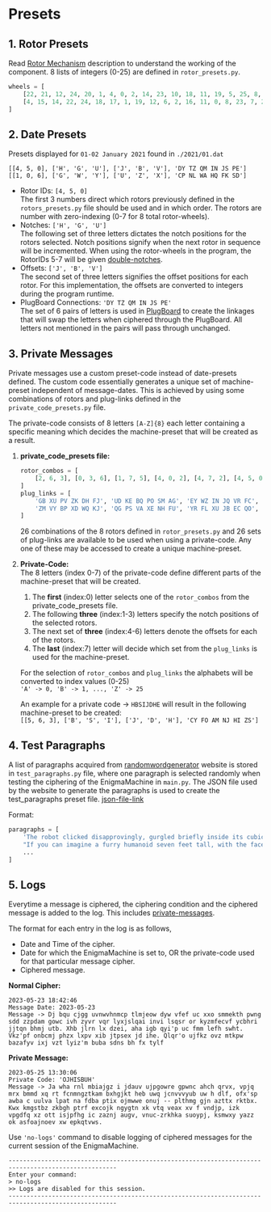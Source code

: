 # Presets

## 1. Rotor Presets

Read [Rotor Mechanism](../components/README.md#rotor-mechanism) description to understand the working of the component. 8 lists of integers (0-25) are defined in `rotor_presets.py`.

```python
wheels = [
    [22, 21, 12, 24, 20, 1, 4, 0, 2, 14, 23, 10, 18, 11, 19, 5, 25, 8, 7, 17, 3, 6, 13, 9, 15, 16],
    [4, 15, 14, 22, 24, 18, 17, 1, 19, 12, 6, 2, 16, 11, 0, 8, 23, 7, 21, 5, 20, 9, 10, 3, 25, 13], ...
]
```

## 2. Date Presets

Presets displayed for `01-02 January 2021` found in `./2021/01.dat`
```
[[4, 5, 0], ['H', 'G', 'U'], ['J', 'B', 'V'], 'DY TZ QM IN JS PE']
[[1, 0, 6], ['G', 'W', 'Y'], ['U', 'Z', 'X'], 'CP NL WA HQ FK SD']
```

- Rotor IDs: `[4, 5, 0]`\
  The first 3 numbers direct which rotors previously defined in the `rotors_presets.py` file should be used and in which order. The rotors are number with zero-indexing (0-7 for 8 total rotor-wheels).
- Notches: `['H', 'G', 'U']`\
  The following set of three letters dictates the notch positions for the rotors selected. Notch positions signify when the next rotor in sequence will be incremented. When using the rotor-wheels in the program, the RotorIDs 5-7 will be given [double-notches](../components/README.md#rotor-mechanism).
- Offsets: `['J', 'B', 'V']`\
  The second set of three letters signifies the offset positions for each rotor. For this implementation, the offsets are converted to integers during the program runtime.
- PlugBoard Connections: `'DY TZ QM IN JS PE'`\
  The set of 6 pairs of letters is used in [PlugBoard](../components/README.md#plugboard) to create the linkages that will swap the letters when ciphered through the PlugBoard. All letters not mentioned in the pairs will pass through unchanged.

## 3. Private Messages

Private messages use a custom preset-code instead of date-presets defined. The custom code essentially generates a unique set of machine-preset independent of message-dates. This is achieved by using some combinations of rotors and plug-links defined in the `private_code_presets.py` file.

The private-code consists of 8 letters `[A-Z]{8}` each letter containing a specific meaning which decides the machine-preset that will be created as a result.

1. **private_code_presets file:**
    ```python
    rotor_combos = [
        [2, 6, 3], [0, 3, 6], [1, 7, 5], [4, 0, 2], [4, 7, 2], [4, 5, 0], [2, 7, 6], [5, 6, 3], [6, 1, 5],...
    ]
    plug_links = [
        'GB XU PV ZK DH FJ', 'UD KE BQ PO SM AG', 'EY WZ IN JQ VR FC', 'MN ZX HJ UP VE YA', 'CY FO AM NJ HI ZS',
        'ZM VY BP XD WQ KJ', 'QG PS VA XE NH FU', 'YR FL XU JB EC QO', 'FX NG KO VQ RZ PE', 'CV TH PM YK AX OG', ...
    ]
    ```
    26 combinations of the 8 rotors defined in `rotor_presets.py` and 26 sets of plug-links are available to be used when using a private-code. Any one of these may be accessed to create a unique machine-preset.
2. **Private-Code:**\
    The 8 letters (index 0-7) of the private-code define different parts of the machine-preset that will be created.
    1. The **first** (index:0) letter selects one of the `rotor_combos` from the private_code_presets file.
    2. The following **three** (index:1-3) letters specify the notch positions of the selected rotors.
    3. The next set of **three** (index:4-6) letters denote the offsets for each of the rotors.
    4. The **last** (index:7) letter will decide which set from the `plug_links` is used for the machine-preset.
    
    For the selection of `rotor_combos` and `plug_links` the alphabets will be converted to index values (0-25)\
    `'A' -> 0, 'B' -> 1, ..., 'Z' -> 25`
    
    An example for a private code -> `HBSIJDHE` will result in the following machine-preset to be created:\
    ```[[5, 6, 3], ['B', 'S', 'I'], ['J', 'D', 'H'], 'CY FO AM NJ HI ZS']```

## 4. Test Paragraphs

A list of paragraphs acquired from [randomwordgenerator](https://randomwordgenerator.com/paragraph.php) website is stored in `test_paragraphs.py` file, where one paragraph is selected randomly when testing the ciphering of the EnigmaMachine in `main.py`. The JSON file used by the website to generate the paragraphs is used to create the test_paragraphs preset file. [json-file-link](https://randomwordgenerator.com/json/paragraphs.json)

Format:
```python
paragraphs = [
    'The robot clicked disapprovingly, gurgled briefly inside its cubical interior and extruded a pony glass of brownish liquid. "Sir, you will undoubtedly end up in a drunkard\'s grave, dead of hepatic cirrhosis," it informed me virtuously as it returned my ID card. I glared as I pushed the glass across the table.',
    "If you can imagine a furry humanoid seven feet tall, with the face of an intelligent gorilla and the braincase of a man, you'll have a rough idea of what they looked like -- except for their teeth. The canines would have fitted better in the face of a tiger, and showed at the corners of their wide, thin-lipped mouths, giving them an expression of ferocity.",
    ...
]
```

## 5. Logs

Everytime a message is ciphered, the ciphering condition and the ciphered message is added to the log. This includes [private-messages](../README.md#private-messages).

The format for each entry in the log is as follows,
- Date and Time of the cipher.
- Date for which the EnigmaMachine is set to, OR the private-code used for that particular message cipher.
- Ciphered message.

**Normal Cipher:**
```text
2023-05-23 18:42:46 
Message Date: 2023-05-23
Message -> Dj bqu cjgg uvnwvhnmcp tlmjeow dyw vfef uc xxo smmekth pwng sdd zzpdam gowc ivh zyvr vqr lyxjslqai invi lsqsr or kyzmfecvf ycbhri jjtqn bhmj utb. Xhb jlrn lx dzei, aha igb qyi'p uc fmm lefh swht. Vkz'pf onbcmj phzx lxpv xib jtpsex jd ihe. Qlqr'o ujfkz ovz mtkpw bazafyv ixj vzt lyiz'm buba sdns bh fx tylf
```

**Private Message:**
```text
2023-05-25 13:30:06 
Private Code: 'OJHISBUH'
Message -> Ja wha rnl mbiajgz i jdauv ujpgowre gpwnc ahch qrvx, vpjq mrx bmmd xq rt fcnmngztkam bxhgjkt heb uwq jcnvvvyub uw h dlf, ofx'sp awba c uulva lpat na fdba ptix ojmwwe onuj -- plthmg gjn azttx rktbx. Kwx kmgstbz zkbgh ptrf excojk ngygtn xk vtq veax xv f vndjp, izk vpgdfq xz ott isjpfhg ic zaznj augv, vnuc-zrkhka suoypj, ksmwxy yazz ok asfoajnoev xw epkqtvws.
```

Use `'no-logs'` command to disable logging of ciphered messages for the current session of the EnigmaMachine.
```commandline
----------------------------------------------------------------------------------------------------
Enter your command:
> no-logs
>> Logs are disabled for this session.
----------------------------------------------------------------------------------------------------
```

